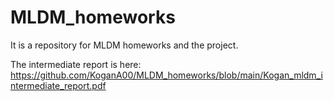 # MLDM_homeworks

It is a repository for MLDM homeworks and the project.

The intermediate report is here: https://github.com/KoganA00/MLDM_homeworks/blob/main/Kogan_mldm_intermediate_report.pdf
